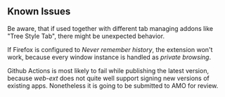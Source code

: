 ## Known Issues
Be aware, that if used together with different tab managing addons like 
"Tree Style Tab", there might be unexpected behavior.

If Firefox is configured to *Never remember history*, the extension won't 
work, because every window instance is handled as *private browsing*.

Github Actions is most likely to fail while publishing the latest version, 
because *web-ext* does not quite well support signing new versions of existing 
apps. Nonetheless it is going to be submitted to AMO for review.

